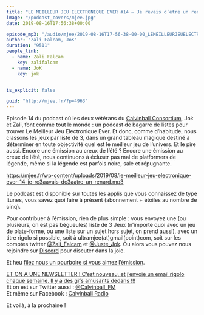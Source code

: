 ```yaml
---
title: "LE MEILLEUR JEU ELECTRONIQUE EVER #14 – Je rêvais d’être un renard"
image: "/podcast_covers/mjee.jpg"
date: 2019-08-16T17:56:38+00:00

episode_mp3: "/audio/mjee/2019-08-16T17-56-38-00-00_LEMEILLEURJEUELECTRONIQUEEVER14Jervaisdtreunrenard.mp3"
author: "Zali Falcam, JoK"
duration: "9511"
people_link: 
  - name: Zali Falcam
    key: zalifalcam
  - name: JoK
    key: jok


is_explicit: false

guid: "http://mjee.fr/?p=4963"
---
```


<PodcastHeader/>

<!-- ECRIRE LA DESCRIPTION DE L'EPISODE SOUS CETTE LIGNE -->
<p>Episode 14 du podcast où les deux vétérans du <a href="https://calvinballradio.wordpress.com/" rel="nofollow">Calvinball Consortium</a>, Jok et Zali, font comme tout le monde : un podcast de bagarre de listes pour trouver&nbsp;Le Meilleur Jeu Electronique Ever. Et donc, comme d’habitude, nous classons les jeux par liste de 3, dans un grand tableau magique destiné à déterminer en toute objectivité quel est le meilleur jeu de l’univers. Et le pire aussi. Encore une émission au creux de l’été ? Encore une émission au creux de l’été, nous continuons à écluser pas mal de platformers de légende, même si la légende est parfois noire, sale et répugnante.</p>
<p><a href="https://mjee.fr/wp-content/uploads/2019/08/le-meilleur-jeu-electronique-ever-14-je-rc3aavais-dc3aatre-un-renard.mp3" rel="nofollow">https://mjee.fr/wp-content/uploads/2019/08/le-meilleur-jeu-electronique-ever-14-je-rc3aavais-dc3aatre-un-renard.mp3</a></p>
<p>Le podcast est disponible sur toutes les applis que vous connaissez de type Itunes, vous savez quoi faire à présent (abonnement + étoiles au nombre de cinq).</p>
<p>Pour contribuer à l’émission, rien de plus simple : vous envoyez une (ou plusieurs, on est pas bégueules) liste de&nbsp;3 Jeux&nbsp;(n’importe quoi avec&nbsp;un jeu de plate-forme, ou une liste sur un sujet hors sujet, on prend aussi), avec un titre rigolo si possible, soit à&nbsp;ultramjee(at)gmail(point)com, soit sur les comptes twitter&nbsp;<a href="https://twitter.com/Zali_Falcam" rel="nofollow">@Zali_Falcam</a>&nbsp;et&nbsp;<a href="https://twitter.com/Juste_JoK" rel="nofollow">@Juste_Jok</a>.&nbsp;Ou alors vous pouvez nous rejoindre sur&nbsp;<a href="https://discord.gg/4RnA9v7" rel="nofollow">Discord</a>&nbsp;pour discuter dans la joie.</p>
<p>Et heu <a href="https://fr.tipeee.com/calvinball" rel="nofollow">filez nous un pourboire si vous aimez l’émission</a>.</p>
<p><a href="https://twitter.us7.list-manage.com/subscribe?u=da574416b45d27907fa2cb271&amp;id=47a77c6791" rel="nofollow">ET ON A UNE NEWSLETTER ! C’est nouveau, et j’envoie un email rigolo chaque semaine. Il y a des gifs amusants dedans !!!</a><br>
Et on est sur Twitter aussi :&nbsp;<a href="https://twitter.com/Calvinball_FM?lang=fr" rel="nofollow">@Calvinball_FM</a><br>
Et même sur Facebook : <a href="https://www.facebook.com/CalvinballRadio" rel="nofollow">Calvinball Radio</a></p>
<p>Et voilà, à la prochaine !</p>


